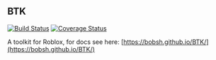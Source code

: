## BTK

[![Build Status](https://travis-ci.org/bobsh/BTK.svg?branch=master)](https://travis-ci.org/bobsh/BTK) [![Coverage Status](https://coveralls.io/repos/github/bobsh/BTK/badge.svg)](https://coveralls.io/github/bobsh/BTK)

A toolkit for Roblox, for docs see here: [https://bobsh.github.io/BTK/](https://bobsh.github.io/BTK/)